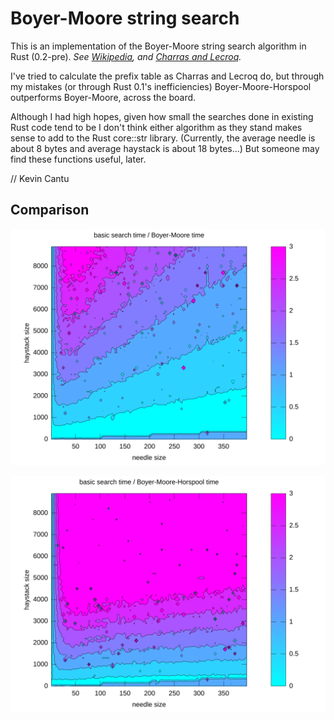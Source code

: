 # Boyer-Moore string search

This is an implementation of the Boyer-Moore string search algorithm in Rust (0.2-pre). *See [Wikipedia](http://en.wikipedia.org/wiki/Boyer%E2%80%93Moore_string_search_algorithm), and [Charras and Lecroq](http://www-igm.univ-mlv.fr/~lecroq/string/node14.html).*

I've tried to calculate the prefix table as Charras and Lecroq do, but through my mistakes (or through Rust 0.1's inefficiencies) Boyer-Moore-Horspool outperforms Boyer-Moore, across the board.

Although I had high hopes, given how small the searches done in existing Rust code tend to be I don't think either algorithm as they stand makes sense to add to the Rust core::str library.  (Currently, the average needle is about 8 bytes and average haystack is about 18 bytes...)  But someone may find these functions useful, later.

// Kevin Cantu

## Comparison
![Boyer-Moore and naive search performance with random strings](/comparison/results/data_bm.svg)

![Boyer-Moore-Horspool and naive search performance with random strings](comparison/results/data_bmh.svg)


